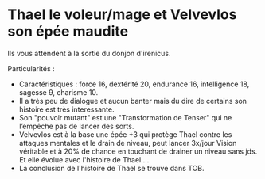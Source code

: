 # Thael le voleur/mage et Velvevlos son épée maudite

Ils vous attendent à la sortie du donjon d'irenicus.

Particularités :
- Caractéristiques : force 16, dextérité 20, endurance 16, intelligence 18, sagesse 9, charisme 10.
- Il a très peu de dialogue et aucun banter mais du dire de certains son histoire est très interessante.
- Son "pouvoir mutant" est une "Transformation de Tenser" qui ne l’empêche pas de lancer des sorts.
- Velvevlos est à la base une épée +3 qui protège Thael contre les attaques mentales et le drain de niveau, peut lancer 3x/jour Vision véritable et à 20% de chance en touchant de drainer un niveau sans jds. Et elle évolue avec l'histoire de Thael....
- La conclusion de l'histoire de Thael se trouve dans TOB.

